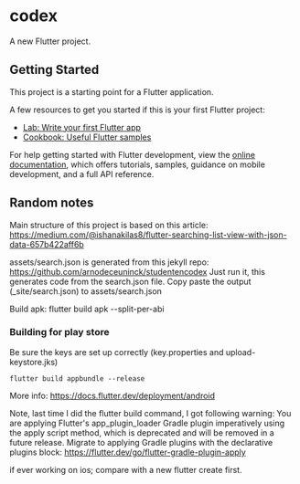 # codex

A new Flutter project.

## Getting Started

This project is a starting point for a Flutter application.

A few resources to get you started if this is your first Flutter project:

- [Lab: Write your first Flutter app](https://docs.flutter.dev/get-started/codelab)
- [Cookbook: Useful Flutter samples](https://docs.flutter.dev/cookbook)

For help getting started with Flutter development, view the
[online documentation](https://docs.flutter.dev/), which offers tutorials,
samples, guidance on mobile development, and a full API reference.

## Random notes
Main structure of this project is based on this article: https://medium.com/@ishanakilas8/flutter-searching-list-view-with-json-data-657b422aff6b

assets/search.json is generated from this jekyll repo: https://github.com/arnodeceuninck/studentencodex
Just run it, this generates code from the search.json file. Copy paste the output (_site/search.json) to assets/search.json

Build apk: flutter build apk --split-per-abi

### Building for play store
Be sure the keys are set up correctly (key.properties and upload-keystore.jks)
```
flutter build appbundle --release
```

More info: https://docs.flutter.dev/deployment/android

Note, last time I did the flutter build command, I got following warning: 
You are applying Flutter's app_plugin_loader Gradle plugin imperatively using the apply script method, which is deprecated and will be removed in a future release. Migrate to applying Gradle plugins with the declarative plugins block: https://flutter.dev/go/flutter-gradle-plugin-apply


if ever working on ios; compare with a new flutter create first. 